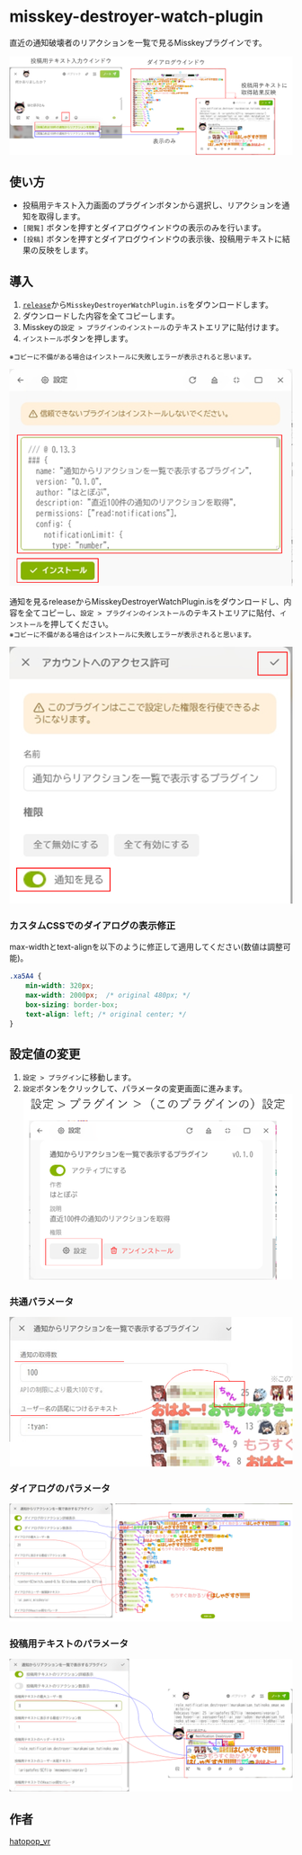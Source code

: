 # misskey-destroyer-watch-plugin
直近の通知破壊者のリアクションを一覧で見るMisskeyプラグインです。

![images](images/image_101.png)

## 使い方

- 投稿用テキスト入力画面のプラグインボタンから選択し、リアクションを通知を取得します。
- `[閲覧]` ボタンを押すとダイアログウインドウの表示のみを行います。
- `[投稿]` ボタンを押すとダイアログウインドウの表示後、投稿用テキストに結果の反映をします。

## 導入

1. [`release`](https://github.com/hatopopvr/misskey-destroyer-watch-plugin/releases)から`MisskeyDestroyerWatchPlugin.is`をダウンロードします。
2. ダウンロードした内容を全てコピーします。
3. Misskeyの`設定 > プラグインのインストール`のテキストエリアに貼付けます。
4. `インストール`ボタンを押します。

<small>※コピーに不備がある場合はインストールに失敗しエラーが表示されると思います。</small>

![images](images/image_106.png)

通知を見るreleaseからMisskeyDestroyerWatchPlugin.isをダウンロードし、内容を全てコピーし、`設定 > プラグインのインストール`のテキストエリアに貼付、`インストール`を押してください。  
<small>※コピーに不備がある場合はインストールに失敗しエラーが表示されると思います。</small>

![images](images/image_107.png)


###  カスタムCSSでのダイアログの表示修正
max-widthとtext-alignを以下のように修正して適用してください(数値は調整可能)。
```css
.xa5A4 {
    min-width: 320px;
    max-width: 2000px;  /* original 480px; */
    box-sizing: border-box;
    text-align: left; /* original center; */
}
```

## 設定値の変更
1. `設定 > プラグイン`に移動します。
2. `設定`ボタンをクリックして、パラメータの変更画面に進みます。
![images](images/image_102.png)

### 共通パラメータ
![images](images/image_103.png)

### ダイアログのパラメータ
![images](images/image_104.png)

### 投稿用テキストのパラメータ
![images](images/image_105.png)

## 作者
[hatopop_vr](https://misskey.io/@hatopop_vr)
